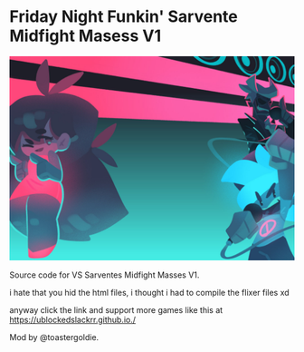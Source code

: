 # Friday Night Funkin' Sarvente Midfight Masess V1

![Sky V1 Banner](https://github.com/repositoryrepos/Sarvente-FNF-Mod-V1/blob/main/img/skin-funkin-cardbordtoast.jpg)

Source code for VS Sarventes Midfight Masses V1.

i hate that you hid the html files, i thought i had to compile the flixer files xd

anyway click the link and support more games like this at https://ublockedslackrr.github.io./


Mod by @toastergoldie.
